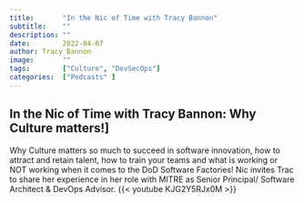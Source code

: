 ```yaml
---
title:       "In the Nic of Time with Tracy Bannon"
subtitle:    ""
description: ""
date:        2022-04-07
author: Tracy Bannon
image:       ""
tags:        ["Culture", "DevSecOps"]
categories:  ["Podcasts" ]
---
```

## In the Nic of Time with Tracy Bannon: Why Culture matters!]
Why Culture matters so much to succeed in software innovation, how to attract and retain talent, how to train your teams and what is working or NOT working when it comes to the DoD Software Factories! Nic invites Trac to share her experience in her role with MITRE as Senior Principal/ Software Architect & DevOps Advisor.
{{< youtube KJG2Y5RJx0M >}}
